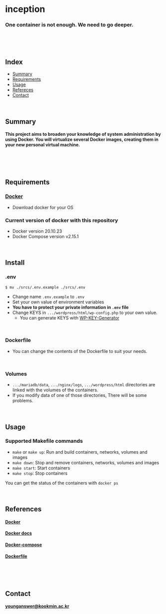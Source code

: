 # inception
### One container is not enough. We need to go deeper.
<br/><br/><br/>

## Index
* [Summary](#Summary)
* [Requirements](#Requirements)
* [Usage](#Usage)
* [Refereces](#References)
* [Contact](#Contact)
<br/><br/><br/>

## Summary
#### This project aims to broaden your knowledge of system administration by using Docker. You will virtualize several Docker images, creating them in your new personal virtual machine.
<br/><br/><br/>

## Requirements
### [Docker](https://www.docker.com)
* Download docker for your OS
### Current version of docker with this repository
* Docker version 20.10.23
* Docker Compose version v2.15.1
<br/><br/><br/>

## Install
### .env
	$ mv ./srcs/.env.example ./srcs/.env
* Change name `.env.example` to `.env`
* Set your own value of environment variables
* **You have to protect your private information in `.env` file**
* Change KEYS in `.../wordpress/html/wp-config.php` to your own value.
	* You can generate KEYS with [WP-KEY-Generator](https://api.wordpress.org/secret-key/1.1/salt/)
<br/>

### Dockerfile
* You can change the contents of the Dockerfile to suit your needs.
<br/>

### Volumes
* `.../mariadb/data`, `.../nginx/logs`, `.../wordpress/html` directories are linked with the volumes of the containers.
* If you modify data of one of those directories, There will be some problems.
<br/><br/><br/>

## Usage
### Supported Makefile commands
* `make` or `make up`: Run and build containers, networks, volumes and images
* `make down`: Stop and remove containers, networks, volumes and images
* `make start`: Start containers
* `make stop`: Stop containers

You can get the status of the containers with `docker ps`
<br/><br/><br/>

## References
#### [Docker](https://www.docker.com)
#### [Docker docs](https://docs.docker.com)
#### [Docker-compose](https://docs.docker.com/compose/compose-file/03-compose-file/)
#### [Dockerfile](https://docs.docker.com/engine/reference/builder/)
<br/><br/><br/>

## Contact
#### younganswer@kookmin.ac.kr
